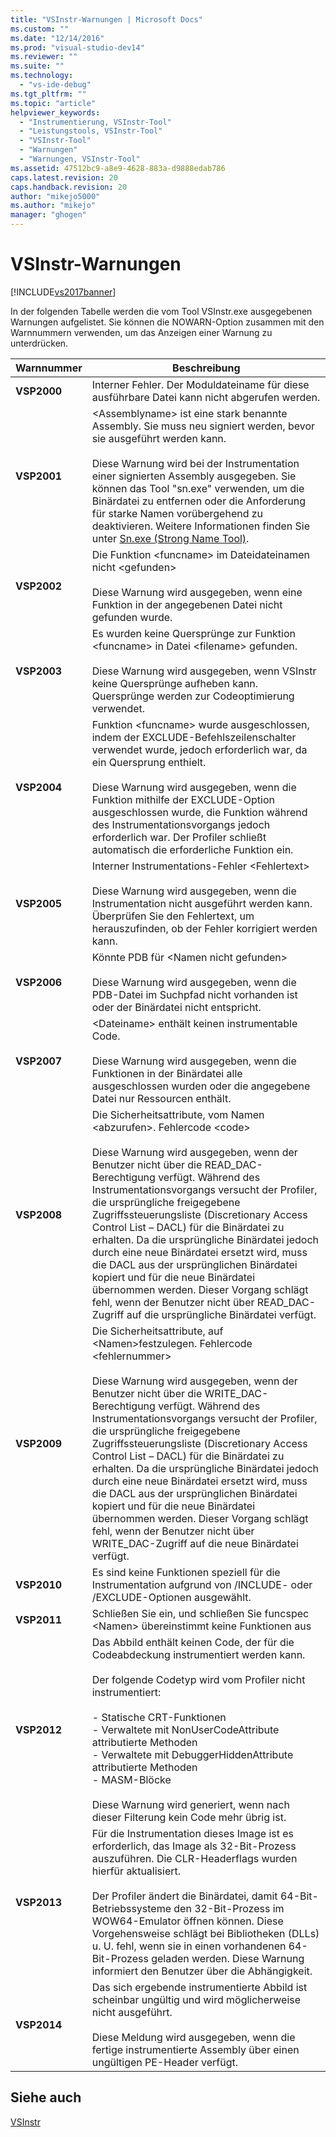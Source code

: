 ```yaml
---
title: "VSInstr-Warnungen | Microsoft Docs"
ms.custom: ""
ms.date: "12/14/2016"
ms.prod: "visual-studio-dev14"
ms.reviewer: ""
ms.suite: ""
ms.technology: 
  - "vs-ide-debug"
ms.tgt_pltfrm: ""
ms.topic: "article"
helpviewer_keywords: 
  - "Instrumentierung, VSInstr-Tool"
  - "Leistungstools, VSInstr-Tool"
  - "VSInstr-Tool"
  - "Warnungen"
  - "Warnungen, VSInstr-Tool"
ms.assetid: 47512bc9-a8e9-4628-883a-d9888edab786
caps.latest.revision: 20
caps.handback.revision: 20
author: "mikejo5000"
ms.author: "mikejo"
manager: "ghogen"
---
```

# VSInstr-Warnungen
[!INCLUDE[vs2017banner](../code-quality/includes/vs2017banner.md)]

In der folgenden Tabelle werden die vom Tool VSInstr.exe ausgegebenen Warnungen aufgelistet.  Sie können die NOWARN\-Option zusammen mit den Warnnummern verwenden, um das Anzeigen einer Warnung zu unterdrücken.  
  
|Warnnummer|**Beschreibung**|  
|----------------|----------------------|  
|**VSP2000**|Interner Fehler.  Der Moduldateiname für diese ausführbare Datei kann nicht abgerufen werden.|  
|**VSP2001**|\<Assemblyname\> ist eine stark benannte Assembly.  Sie muss neu signiert werden, bevor sie ausgeführt werden kann.<br /><br /> Diese Warnung wird bei der Instrumentation einer signierten Assembly ausgegeben.  Sie können das Tool "sn.exe" verwenden, um die Binärdatei zu entfernen oder die Anforderung für starke Namen vorübergehend zu deaktivieren.  Weitere Informationen finden Sie unter [Sn.exe \(Strong Name Tool\)](../Topic/Sn.exe%20\(Strong%20Name%20Tool\).md).|  
|**VSP2002**|Die Funktion \<funcname\> im Dateidateinamen nicht \<gefunden\><br /><br /> Diese Warnung wird ausgegeben, wenn eine Funktion in der angegebenen Datei nicht gefunden wurde.|  
|**VSP2003**|Es wurden keine Quersprünge zur Funktion \<funcname\> in Datei \<filename\> gefunden.<br /><br /> Diese Warnung wird ausgegeben, wenn VSInstr keine Quersprünge aufheben kann.  Quersprünge werden zur Codeoptimierung verwendet.|  
|**VSP2004**|Funktion \<funcname\> wurde ausgeschlossen, indem der EXCLUDE\-Befehlszeilenschalter verwendet wurde, jedoch erforderlich war, da ein Quersprung enthielt.<br /><br /> Diese Warnung wird ausgegeben, wenn die Funktion mithilfe der EXCLUDE\-Option ausgeschlossen wurde, die Funktion während des Instrumentationsvorgangs jedoch erforderlich war.  Der Profiler schließt automatisch die erforderliche Funktion ein.|  
|**VSP2005**|Interner Instrumentations\-Fehler \<Fehlertext\><br /><br /> Diese Warnung wird ausgegeben, wenn die Instrumentation nicht ausgeführt werden kann.  Überprüfen Sie den Fehlertext, um herauszufinden, ob der Fehler korrigiert werden kann.|  
|**VSP2006**|Könnte PDB für \<Namen nicht gefunden\><br /><br /> Diese Warnung wird ausgegeben, wenn die PDB\-Datei im Suchpfad nicht vorhanden ist oder der Binärdatei nicht entspricht.|  
|**VSP2007**|\<Dateiname\> enthält keinen instrumentable Code.<br /><br /> Diese Warnung wird ausgegeben, wenn die Funktionen in der Binärdatei alle ausgeschlossen wurden oder die angegebene Datei nur Ressourcen enthält.|  
|**VSP2008**|Die Sicherheitsattribute, vom Namen \<abzurufen\>.  Fehlercode \<code\><br /><br /> Diese Warnung wird ausgegeben, wenn der Benutzer nicht über die READ\_DAC\-Berechtigung verfügt.  Während des Instrumentationsvorgangs versucht der Profiler, die ursprüngliche freigegebene Zugriffssteuerungsliste \(Discretionary Access Control List – DACL\) für die Binärdatei zu erhalten.  Da die ursprüngliche Binärdatei jedoch durch eine neue Binärdatei ersetzt wird, muss die DACL aus der ursprünglichen Binärdatei kopiert und für die neue Binärdatei übernommen werden.  Dieser Vorgang schlägt fehl, wenn der Benutzer nicht über READ\_DAC\-Zugriff auf die ursprüngliche Binärdatei verfügt.|  
|**VSP2009**|Die Sicherheitsattribute, auf \<Namen\>festzulegen.  Fehlercode \<fehlernummer\><br /><br /> Diese Warnung wird ausgegeben, wenn der Benutzer nicht über die WRITE\_DAC\-Berechtigung verfügt.  Während des Instrumentationsvorgangs versucht der Profiler, die ursprüngliche freigegebene Zugriffssteuerungsliste \(Discretionary Access Control List – DACL\) für die Binärdatei zu erhalten.  Da die ursprüngliche Binärdatei jedoch durch eine neue Binärdatei ersetzt wird, muss die DACL aus der ursprünglichen Binärdatei kopiert und für die neue Binärdatei übernommen werden.  Dieser Vorgang schlägt fehl, wenn der Benutzer nicht über WRITE\_DAC\-Zugriff auf die neue Binärdatei verfügt.|  
|**VSP2010**|Es sind keine Funktionen speziell für die Instrumentation aufgrund von \/INCLUDE\- oder \/EXCLUDE\-Optionen ausgewählt.|  
|**VSP2011**|Schließen Sie ein, und schließen Sie funcspec \<Namen\> übereinstimmt keine Funktionen aus|  
|**VSP2012**|Das Abbild enthält keinen Code, der für die Codeabdeckung instrumentiert werden kann.<br /><br /> Der folgende Codetyp wird vom Profiler nicht instrumentiert:<br /><br /> -   Statische CRT\-Funktionen<br />-   Verwaltete mit NonUserCodeAttribute attributierte Methoden<br />-   Verwaltete mit DebuggerHiddenAttribute attributierte Methoden<br />-   MASM\-Blöcke<br /><br /> Diese Warnung wird generiert, wenn nach dieser Filterung kein Code mehr übrig ist.|  
|**VSP2013**|Für die Instrumentation dieses Image ist es erforderlich, das Image als 32\-Bit\-Prozess auszuführen.  Die CLR\-Headerflags wurden hierfür aktualisiert.<br /><br /> Der Profiler ändert die Binärdatei, damit 64\-Bit\-Betriebssysteme den 32\-Bit\-Prozess im WOW64\-Emulator öffnen können.  Diese Vorgehensweise schlägt bei Bibliotheken \(DLLs\) u. U. fehl, wenn sie in einen vorhandenen 64\-Bit\-Prozess geladen werden.  Diese Warnung informiert den Benutzer über die Abhängigkeit.|  
|**VSP2014**|Das sich ergebende instrumentierte Abbild ist scheinbar ungültig und wird möglicherweise nicht ausgeführt.<br /><br /> Diese Meldung wird ausgegeben, wenn die fertige instrumentierte Assembly über einen ungültigen PE\-Header verfügt.|  
  
## Siehe auch  
 [VSInstr](../profiling/vsinstr.md)